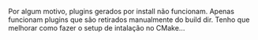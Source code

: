 Por algum motivo, plugins gerados por install não funcionam.
Apenas funcionam plugins que são retirados manualmente do build dir.
Tenho que melhorar como fazer o setup de intalação no CMake...
